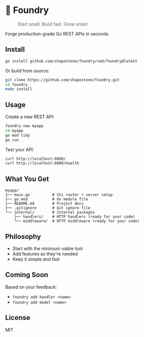 # 🧱 Foundry

> Start small. Build fast. Grow smart.

Forge production-grade Go REST APIs in seconds.

## Install

```bash
go install github.com/shapestone/foundry/cmd/foundry@latest
```

Or build from source:
```bash
git clone https://github.com/shapestone/foundry.git
cd foundry
make install
```

## Usage

Create a new REST API:
```bash
foundry new myapp
cd myapp
go mod tidy
go run .
```

Test your API:
```bash
curl http://localhost:8080/
curl http://localhost:8080/health
```

## What You Get

```
myapp/
├── main.go          # Chi router + server setup
├── go.mod           # Go module file
├── README.md        # Project docs
├── .gitignore       # Git ignore file
└── internal/        # Internal packages
    ├── handlers/    # HTTP handlers (ready for your code)
    └── middleware/  # HTTP middleware (ready for your code)
```

## Philosophy

- Start with the minimum viable tool
- Add features as they're needed
- Keep it simple and fast

## Coming Soon

Based on your feedback:
- `foundry add handler <name>`
- `foundry add model <name>`

## License

MIT